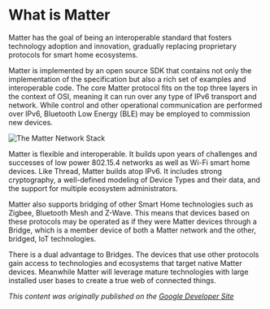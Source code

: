 # What is Matter

Matter has the goal of being an interoperable standard that fosters technology adoption and innovation, gradually replacing proprietary protocols for smart home ecosystems.

Matter is implemented by an open source SDK that contains not only the implementation of the specification but also a rich set of examples and interoperable code. The core Matter protocol fits on the top three layers in the context of OSI, meaning it can run over any type of IPv6 transport and network. While control and other operational communication are performed over IPv6, Bluetooth Low Energy (BLE) may be employed to commission new devices.

![The Matter Network Stack](../../primer-matter-architecture.png)

Matter is flexible and interoperable. It builds upon years of challenges and successes of low power 802.15.4 networks as well as Wi-Fi smart home devices. Like Thread, Matter builds atop IPv6. It includes strong cryptography, a well-defined modeling of Device Types and their data, and the support for multiple ecosystem administrators.

Matter also supports bridging of other Smart Home technologies such as Zigbee, Bluetooth Mesh and Z-Wave. This means that devices based on these protocols may be operated as if they were Matter devices through a Bridge, which is a member device of both a Matter network and the other, bridged, IoT technologies.

There is a dual advantage to Bridges. The devices that use other protocols gain access to technologies and ecosystems that target native Matter devices. Meanwhile Matter will leverage mature technologies with large installed user bases to create a true web of connected things.

_This content was originally published on the [Google Developer Site](https://developers.home.google.com/matter/primer)_
